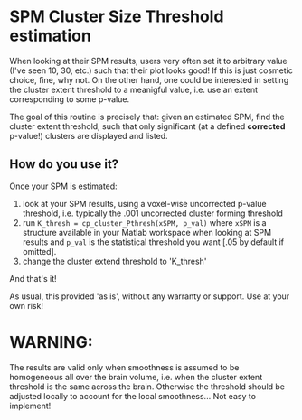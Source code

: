 # SPM Cluster Size Threshold estimation

When looking at their SPM results, users very often set it to arbitrary value (I've seen 10, 30, etc.) such that their plot looks good! If this is just cosmetic choice, fine, why not. On the other hand, one could be interested in setting the cluster extent threshold to a meanigful value, i.e. use an extent corresponding to some p-value.

The goal of this routine is precisely that: given an estimated SPM, find the cluster extent threshold, such that only significant (at a defined **corrected** p-value!) clusters are displayed and listed. 

## How do you use it?
Once your SPM is estimated:
  1. look at your SPM results, using a voxel-wise uncorrected p-value threshold, i.e. typically the .001 uncorrected cluster forming threshold
  2. run `K_thresh = cp_cluster_Pthresh(xSPM, p_val)` where `xSPM` is a structure available in your Matlab workspace when looking at SPM results and `p_val` is the statistical threshold you want [.05 by default if omitted].
  3. change the cluster extend threshold to 'K_thresh'

And that's it!

As usual, this provided 'as is', without any warranty or support. Use at your own risk!

# WARNING:
The results are valid only when smoothness is assumed to be homogeneous all over the brain volume, i.e. when the cluster extent threshold is the same across the brain. Otherwise the threshold should be adjusted locally to account for the local smoothness... Not easy to implement!
